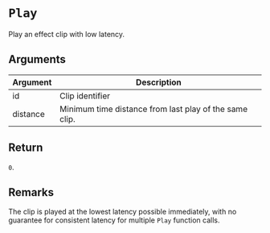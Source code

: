 # `Play`

Play an effect clip with low latency.

## Arguments

| Argument | Description                                            |
| -------- | ------------------------------------------------------ |
| id       | Clip identifier                                        |
| distance | Minimum time distance from last play of the same clip. |

## Return

`0`.

## Remarks

The clip is played at the lowest latency possible immediately, with no guarantee for consistent latency for multiple `Play` function calls.

